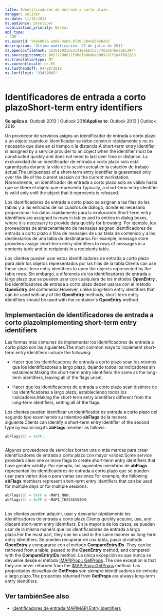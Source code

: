 ```yaml
---
title: Identificadores de entrada a corto plazo
manager: soliver
ms.date: 11/16/2014
ms.audience: Developer
localization_priority: Normal
api_type:
- COM
ms.assetid: 948e007a-ad68-4abd-9720-204c6584beb5
description: 'Última modificación: 23 de julio de 2011'
ms.openlocfilehash: 1b361e025b631418eb63c5c74da264beadec2974
ms.sourcegitcommit: 8657170d071f9bcf680aba50b9c07f2a4fb82283
ms.translationtype: MT
ms.contentlocale: es-ES
ms.lasthandoff: 04/28/2019
ms.locfileid: "33439565"
---
```

# <a name="short-term-entry-identifiers"></a><span data-ttu-id="55ce9-103">Identificadores de entrada a corto plazo</span><span class="sxs-lookup"><span data-stu-id="55ce9-103">Short-term entry identifiers</span></span>

<span data-ttu-id="55ce9-104">**Se aplica a**: Outlook 2013 | Outlook 2016</span><span class="sxs-lookup"><span data-stu-id="55ce9-104">**Applies to**: Outlook 2013 | Outlook 2016</span></span> 
  
<span data-ttu-id="55ce9-105">Un proveedor de servicios asigna un identificador de entrada a corto plazo a un objeto cuando el identificador se debe construir rápidamente y no es necesario que dure en el tiempo o la distancia.</span><span class="sxs-lookup"><span data-stu-id="55ce9-105">A short-term entry identifier is assigned by a service provider to an object when the identifier must be constructed quickly and does not need to last over time or distance.</span></span> <span data-ttu-id="55ce9-106">La exclusividad de un identificador de entrada a corto plazo solo está garantizada durante la vida de la sesión actual en la estación de trabajo actual.</span><span class="sxs-lookup"><span data-stu-id="55ce9-106">The uniqueness of a short-term entry identifier is guaranteed only over the life of the current session on the current workstation.</span></span> <span data-ttu-id="55ce9-107">Normalmente, un identificador de entrada a corto plazo solo es válido hasta que se libere el objeto que representa.</span><span class="sxs-lookup"><span data-stu-id="55ce9-107">Typically, a short-term entry identifier is valid only until the object that it represents is released.</span></span> 
  
<span data-ttu-id="55ce9-108">Los identificadores de entrada a corto plazo se asignan a las filas de las tablas y a las entradas de los cuadros de diálogo, donde es necesario proporcionar los datos rápidamente para la exploración.</span><span class="sxs-lookup"><span data-stu-id="55ce9-108">Short-term entry identifiers are assigned to rows in tables and to entries in dialog boxes, where it is necessary to provide data quickly for browsing.</span></span> <span data-ttu-id="55ce9-109">Por ejemplo, los proveedores de almacenamiento de mensajes asignan identificadores de entrada a corto plazo a filas de mensajes de una tabla de contenido y a los destinatarios de una tabla de destinatarios.</span><span class="sxs-lookup"><span data-stu-id="55ce9-109">For example, message store providers assign short-term entry identifiers to rows of messages in a contents table and to recipients in a recipients table.</span></span> 

<span data-ttu-id="55ce9-110">Los clientes pueden usar estos identificadores de entrada a corto plazo para abrir los objetos representados por las filas de la tabla.</span><span class="sxs-lookup"><span data-stu-id="55ce9-110">Clients can use these short-term entry identifiers to open the objects represented by the table rows.</span></span> <span data-ttu-id="55ce9-111">Sin embargo, a diferencia de los identificadores de entrada a largo plazo que se pueden usar con cualquiera de los métodos **OpenEntry** , los identificadores de entrada a corto plazo deben usarse con el método **OpenEntry** del contenedor.</span><span class="sxs-lookup"><span data-stu-id="55ce9-111">However, unlike long-term entry identifiers that can be used with any of the **OpenEntry** methods, short-term entry identifiers should be used with the container's **OpenEntry** method.</span></span> 
  
## <a name="implementing-short-term-entry-identifiers"></a><span data-ttu-id="55ce9-112">Implementación de identificadores de entrada a corto plazo</span><span class="sxs-lookup"><span data-stu-id="55ce9-112">Implementing short-term entry identifiers</span></span>

<span data-ttu-id="55ce9-113">Las formas más comunes de implementar los identificadores de entrada a corto plazo son las siguientes:</span><span class="sxs-lookup"><span data-stu-id="55ce9-113">The most common ways to implement short-term entry identifiers include the following:</span></span>
  
- <span data-ttu-id="55ce9-114">Hacer que los identificadores de entrada a corto plazo sean los mismos que los identificadores a largo plazo, dejando todos los indicadores sin establecer.</span><span class="sxs-lookup"><span data-stu-id="55ce9-114">Making the short-term entry identifiers the same as the long-term identifiers, leaving all of the flags unset.</span></span> 
    
- <span data-ttu-id="55ce9-115">Hacer que los identificadores de entrada a corto plazo sean distintos de los identificadores a largo plazo, estableciendo todos los indicadores.</span><span class="sxs-lookup"><span data-stu-id="55ce9-115">Making the short-term entry identifiers different from the long-term identifiers, setting all of the flags.</span></span> 
    
<span data-ttu-id="55ce9-116">Los clientes pueden identificar un identificador de entrada a corto plazo del segundo tipo examinando su miembro **abFlags** de la manera siguiente:</span><span class="sxs-lookup"><span data-stu-id="55ce9-116">Clients can identify a short-term entry identifier of the second type by examining its **abFlags** member as follows:</span></span> 
  
```cpp
abFlags[0] = 0xFF;
 
```

<span data-ttu-id="55ce9-117">Algunos proveedores de servicios borran una o más marcas para crear identificadores de entrada a corto plazo con mayor validez.</span><span class="sxs-lookup"><span data-stu-id="55ce9-117">Some service providers clear one or more flags to create short-term entry identifiers that have greater validity.</span></span> <span data-ttu-id="55ce9-118">Por ejemplo, los siguientes miembros de **abFlags** representan los identificadores de entrada a corto plazo que se pueden usar para varios días o para varias sesiones:</span><span class="sxs-lookup"><span data-stu-id="55ce9-118">For example, the following **abFlags** members represent short-term entry identifiers that can be used for multiple days or for multiple sessions:</span></span> 
  
```cpp
abFlags[0] = 0xFF & ~MAPI_NOW;
abFlags[0] = 0xFF & ~MAPI_THISSESSION;
 
```

<span data-ttu-id="55ce9-119">Los clientes pueden adquirir, usar y descartar rápidamente los identificadores de entrada a corto plazo.</span><span class="sxs-lookup"><span data-stu-id="55ce9-119">Clients quickly acquire, use, and discard short-term entry identifiers.</span></span> <span data-ttu-id="55ce9-120">En la mayoría de los casos, se pueden usar de la misma manera que los identificadores de entrada a largo plazo.</span><span class="sxs-lookup"><span data-stu-id="55ce9-120">For the most part, they can be used in the same manner as long-term entry identifiers.</span></span> <span data-ttu-id="55ce9-121">Se pueden recuperar de una tabla, pasar al método **OpenEntry** y compararse con el método **CompareEntryIDs** .</span><span class="sxs-lookup"><span data-stu-id="55ce9-121">They can be retrieved from a table, passed to the **OpenEntry** method, and compared with the **CompareEntryIDs** method.</span></span> <span data-ttu-id="55ce9-122">La única excepción es que nunca se devuelve desde el método [IMAPIProp:: GetProps](imapiprop-getprops.md) .</span><span class="sxs-lookup"><span data-stu-id="55ce9-122">The one exception is that they are never returned from the [IMAPIProp::GetProps](imapiprop-getprops.md) method.</span></span> <span data-ttu-id="55ce9-123">Las propiedades devueltas de **GetProps** son siempre identificadores de entrada a largo plazo.</span><span class="sxs-lookup"><span data-stu-id="55ce9-123">The properties returned from **GetProps** are always long-term entry identifiers.</span></span> 
  
## <a name="see-also"></a><span data-ttu-id="55ce9-124">Ver también</span><span class="sxs-lookup"><span data-stu-id="55ce9-124">See also</span></span>

- [<span data-ttu-id="55ce9-125">Identificadores de entrada MAPI</span><span class="sxs-lookup"><span data-stu-id="55ce9-125">MAPI Entry Identifiers</span></span>](mapi-entry-identifiers.md)

